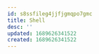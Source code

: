 ```yaml
---
id: s8ssfileg4jjfjgmqpo7gmc
title: Shell
desc: ''
updated: 1689626341522
created: 1689626341522
---
```

